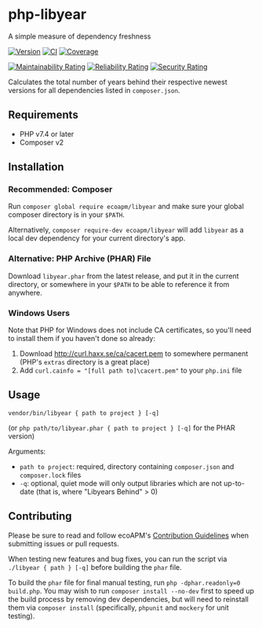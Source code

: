 # php-libyear
A simple measure of dependency freshness

[![Version](https://img.shields.io/packagist/v/ecoapm/libyear?logo=packagist&label=Install)](https://packagist.org/packages/ecoAPM/libyear)
[![CI](https://github.com/ecoAPM/php-libyear/workflows/CI/badge.svg)](https://github.com/ecoAPM/php-libyear/actions)
[![Coverage](https://sonarcloud.io/api/project_badges/measure?project=ecoAPM_php-libyear&metric=coverage)](https://sonarcloud.io/dashboard?id=ecoAPM_php-libyear)

[![Maintainability Rating](https://sonarcloud.io/api/project_badges/measure?project=ecoAPM_php-libyear&metric=sqale_rating)](https://sonarcloud.io/dashboard?id=ecoAPM_php-libyear)
[![Reliability Rating](https://sonarcloud.io/api/project_badges/measure?project=ecoAPM_php-libyear&metric=reliability_rating)](https://sonarcloud.io/dashboard?id=ecoAPM_php-libyear)
[![Security Rating](https://sonarcloud.io/api/project_badges/measure?project=ecoAPM_php-libyear&metric=security_rating)](https://sonarcloud.io/dashboard?id=ecoAPM_php-libyear)


Calculates the total number of years behind their respective newest versions for all dependencies listed in `composer.json`.

## Requirements

- PHP v7.4 or later
- Composer v2

## Installation

### Recommended: Composer

Run `composer global require ecoapm/libyear` and make sure your global composer directory is in your `$PATH`.

Alternatively, `composer require-dev ecoapm/libyear` will add `libyear` as a local dev dependency for your current directory's app.

### Alternative: PHP Archive (PHAR) File

Download `libyear.phar` from the latest release, and put it in the current directory, or somewhere in your `$PATH` to be able to reference it from anywhere.

### Windows Users

Note that PHP for Windows does not include CA certificates, so you'll need to install them if you haven't done so already:
1. Download http://curl.haxx.se/ca/cacert.pem to somewhere permanent (PHP's `extras` directory is a great place)
1. Add `curl.cainfo = "[full path to]\cacert.pem"` to your `php.ini` file

## Usage

`vendor/bin/libyear { path to project } [-q]`

(or `php path/to/libyear.phar { path to project } [-q]` for the PHAR version)

Arguments:
- `path to project`: required, directory containing `composer.json` and `composer.lock` files
- `-q`: optional, quiet mode will only output libraries which are not up-to-date (that is, where "Libyears Behind" > 0)

## Contributing

Please be sure to read and follow ecoAPM's [Contribution Guidelines](CONTRIBUTING.md) when submitting issues or pull requests.

When testing new features and bug fixes, you can run the script via `./libyear { path } [-q]` before building the `phar` file.

To build the `phar` file for final manual testing, run `php -dphar.readonly=0 build.php`. You may wish to run `composer install --no-dev` first to speed up the build process by removing dev dependencies, but will need to reinstall them via `composer install` (specifically, `phpunit` and `mockery` for unit testing).
